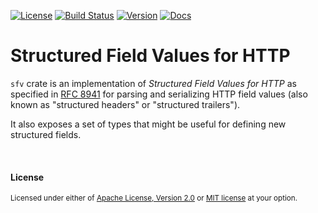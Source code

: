 [![License](https://img.shields.io/crates/l/sfv)](LICENSE-MIT)
[![Build Status](https://img.shields.io/github/workflow/status/undef1nd/sfv/CI/master)](https://github.com/undef1nd/sfv/actions/workflows/ci-workflow.yml?query=branch%3Amaster)
[![Version](https://img.shields.io/crates/v/sfv)](https://crates.io/crates/sfv)
[![Docs](https://img.shields.io/docsrs/sfv?color=white)](https://docs.rs/sfv)


# Structured Field Values for HTTP

`sfv` crate is an implementation of *Structured Field Values for HTTP* as specified in [RFC 8941](https://httpwg.org/specs/rfc8941.html) for parsing and serializing HTTP field values (also known as "structured headers" or "structured trailers").

It also exposes a set of types that might be useful for defining new structured fields.

<br>

#### License

<sup>
Licensed under either of <a href="LICENSE-APACHE">Apache License, Version
2.0</a> or <a href="LICENSE-MIT">MIT license</a> at your option.
</sup>
